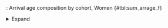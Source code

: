 <div class="tabledetails">

|     |
| --- |
: Arrival age composition by cohort, Women {#tbl:sum_arrage_f}

<details>
<summary>
Expand
</summary>
<div class="tabwrap">
<table class="scientific medleftstub">
<tr> <td style='text-align: left'></td><td colspan=6 style='text-align:center'><strong>Arrival cohort</strong></td></tr>
<tr> <td style='text-align: left'></td> <td style='text-align: right'><strong>1964-73</strong></td> <td style='text-align: right'><strong>1974-83</strong></td> <td style='text-align: right'><strong>1984-93</strong></td> <td style='text-align: right'><strong>1994-03</strong></td> <td style='text-align: right'><strong>2004-10</strong></td> <td style='text-align: right'><strong>Total</strong></td></tr>
<tr> <td style='text-align: left'></td> <td style='text-align: right'>%</td> <td style='text-align: right'>%</td> <td style='text-align: right'>%</td> <td style='text-align: right'>%</td> <td style='text-align: right'>%</td> <td style='text-align: right'>%</td></tr>
<tr> <td style='text-align: left'>18-27 (n=91,807)</td> <td style='text-align: right'>80.2</td> <td style='text-align: right'>72.5</td> <td style='text-align: right'>63.1</td> <td style='text-align: right'>54.6</td> <td style='text-align: right'>45.5</td> <td style='text-align: right'>62.5</td></tr>
<tr> <td style='text-align: left'>28-37 (n=41,746)</td> <td style='text-align: right'>17.6</td> <td style='text-align: right'>22.5</td> <td style='text-align: right'>29.1</td> <td style='text-align: right'>33.6</td> <td style='text-align: right'>37.6</td> <td style='text-align: right'>28.7</td></tr>
<tr> <td style='text-align: left'>38-47 (n=11,411)</td> <td style='text-align: right'>2.2</td> <td style='text-align: right'>4.6</td> <td style='text-align: right'>7.1</td> <td style='text-align: right'>10.6</td> <td style='text-align: right'>14.4</td> <td style='text-align: right'>7.9</td></tr>
<tr> <td style='text-align: left'>48-54 (n=1,279)</td> <td style='text-align: right'>0.0</td> <td style='text-align: right'>0.4</td> <td style='text-align: right'>0.7</td> <td style='text-align: right'>1.2</td> <td style='text-align: right'>2.4</td> <td style='text-align: right'>0.9</td></tr>
<tr> <td style='text-align: left'>Total (n=146,243)</td> <td style='text-align: right'>100.0</td> <td style='text-align: right'>100.0</td> <td style='text-align: right'>100.0</td> <td style='text-align: right'>100.0</td> <td style='text-align: right'>100.0</td> <td style='text-align: right'>100.0</td></tr>
</table>
</div>
</details>
</div>
